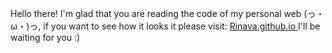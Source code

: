 Hello there! I'm glad that you are reading the code of my personal web (っ・ω・)っ, if you want  to see how it looks it please visit: <a href="https://rinava.github.io/"> Rinava.github.io </a>
I'll be waiting for you :)

